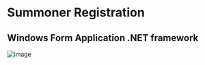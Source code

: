# Summoner Registration

## Windows Form Application .NET framework

![image](https://user-images.githubusercontent.com/93548287/162595062-8c1edd20-16a0-4406-a387-4f200c062212.png)

